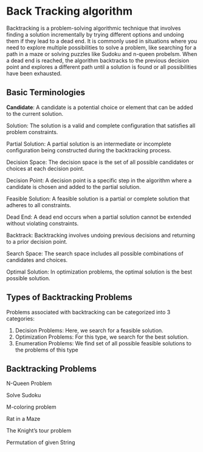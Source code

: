 <h1>Back Tracking algorithm</h1>

Backtracking is a problem-solving algorithmic technique that involves finding a solution incrementally by trying different options and undoing them if they lead to a dead end. It is commonly used in situations where you need to explore multiple possibilities to solve a problem, like searching for a path in a maze or solving puzzles like Sudoku and n-queen probelsm. When a dead end is reached, the algorithm backtracks to the previous decision point and explores a different path until a solution is found or all possibilities have been exhausted.

<h2>Basic Terminologies</h2>
<b>Candidate</b>: A candidate is a potential choice or element that can be added to the current solution.

Solution: The solution is a valid and complete configuration that satisfies all problem constraints.

Partial Solution: A partial solution is an intermediate or incomplete configuration being constructed during the backtracking process.

Decision Space: The decision space is the set of all possible candidates or choices at each decision point.

Decision Point: A decision point is a specific step in the algorithm where a candidate is chosen and added to the partial solution.

Feasible Solution: A feasible solution is a partial or complete solution that adheres to all constraints.

Dead End: A dead end occurs when a partial solution cannot be extended without violating constraints.

Backtrack: Backtracking involves undoing previous decisions and returning to a prior decision point.

Search Space: The search space includes all possible combinations of candidates and choices.

Optimal Solution: In optimization problems, the optimal solution is the best possible solution.

  
<h2>Types of Backtracking Problems</h2>
  
Problems associated with backtracking can be categorized into 3 categories:

1. Decision Problems: Here, we search for a feasible solution.
2. Optimization Problems: For this type, we search for the best solution.
3. Enumeration Problems: We find set of all possible feasible solutions to the problems of this type

<h2><b>Backtracking Problems</b></h2>

N-Queen Problem

Solve Sudoku

M-coloring problem

Rat in a Maze

The Knight’s tour problem

Permutation of given String
